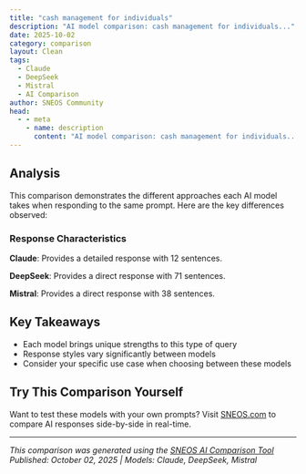 ```yaml
---
title: "cash management for individuals"
description: "AI model comparison: cash management for individuals..."
date: 2025-10-02
category: comparison
layout: Clean
tags:
  - Claude
  - DeepSeek
  - Mistral
  - AI Comparison
author: SNEOS Community
head:
  - - meta
    - name: description
      content: "AI model comparison: cash management for individuals..."
---
```


<ChatComparison
  title="cash management for individuals"
  prompt="cash management for individuals"
  :responses='{
    "Claude": "# Cash Management for Individuals\n\nCash management is the process of efficiently handling your liquid funds to ensure you have access to money when needed while maximizing returns and minimizing risk.\n\n## Core Principles\n\n### 1. **Emergency Fund Priority**\n- Maintain 3-6 months of living expenses in easily accessible accounts\n- Keep this separate from other savings goals\n- Consider high-yield savings accounts or money market funds\n\n### 2. **Liquidity Ladder**\nStructure your cash based on when you\u0027ll need it:\n- **Immediate needs** (0-30 days): Checking account\n- **Short-term needs** (1-12 months): High-yield savings, CDs\n- **Medium-term goals** (1-3 years): CDs, treasury bills, money market funds\n\n## Best Cash Management Tools\n\n### **High-Yield Savings Accounts**\n- FDIC insured up to $250,000\n- Currently offering 4-5% APY (rates vary)\n- Easy access to funds\n- Good for emergency funds\n\n### **Money Market Accounts**\n- Higher interest than traditional savings\n- Limited monthly transactions\n- Often require higher minimum balances\n\n### **Certificates of Deposit (CDs)**\n- Fixed interest rates\n- Terms from 3 months to 5\u002B years\n- Early withdrawal penalties\n- Good for funds you won\u0027t need soon\n\n### **Treasury Securities**\n- T-bills (4 weeks to 1 year)\n- Backed by U.S. government\n- Purchased through TreasuryDirect.gov\n- Interest exempt from state/local taxes\n\n## Optimization Strategies\n\n### **Account Allocation**\n- **Checking**: 1-2 months of expenses for daily needs\n- **High-yield savings**: Emergency fund \u002B short-term goals\n- **CDs/T-bills**: Funds you won\u0027t need for 6\u002B months\n\n### **Rate Shopping**\n- Compare APYs regularly\n- Consider online banks for higher rates\n- Watch for promotional rates and requirements\n\n### **Minimize Fees**\n- Choose accounts with no monthly fees\n- Avoid minimum balance penalties\n- Use in-network ATMs\n\n## Common Mistakes to Avoid\n\n- Keeping too much in low-interest checking accounts\n- Not having an adequate emergency fund\n- Chasing rates without considering accessibility\n- Ignoring FDIC insurance limits\n- Not automating savings\n\n## Action Steps\n\n1. **Calculate** your monthly expenses to determine emergency fund needs\n2. **Research** high-yield savings options\n3. **Automate** transfers to savings accounts\n4. **Review** and rebalance quarterly\n5. **Track** interest earnings for tax purposes\n\nWould you like me to elaborate on any specific aspect of cash management or help you create a personalized cash management strategy?",
    "DeepSeek": "Of course. Cash management for individuals isn\u0027t just about how much physical currency you have in your wallet. It\u0027s the strategic process of managing your liquid assets (cash and cash-equivalents) to meet your daily needs, cover emergencies, and achieve your short-term financial goals, all while maximizing its potential.\n\nHere is a comprehensive guide to cash management for individuals.\n\n---\n\n### The Core Philosophy: The \u0022Why\u0022\n\nThe primary goals of effective personal cash management are:\n\n1.  **Security \u0026 Emergency Preparedness:** Having a buffer to cover unexpected expenses (car repair, medical bill, job loss) without going into debt.\n2.  **Liquidity:** Ensuring you have immediate or near-immediate access to funds when you need them.\n3.  **Meeting Daily Obligations:** Smoothly managing your income and expenses so bills are paid on time.\n4.  **Optimizing Value:** Earning a return on your cash instead of letting it sit idle and lose value to inflation.\n5.  **Reducing Financial Stress:** Knowing you have a plan and a safety net provides immense peace of mind.\n\n---\n\n### The Essential Framework: A Tiered Approach\n\nThink of your cash as sitting in different \u0022buckets,\u0022 each with a specific purpose and level of accessibility.\n\n#### Tier 1: The Transaction Account (Everyday Cash)\n\nThis is the cash you use for daily life.\n\n*   **What it is:** Your primary checking account.\n*   **Purpose:** Receiving paychecks, paying bills (rent, mortgage, utilities), debit card purchases, ATM withdrawals.\n*   **How much to keep:** Enough to cover 1-2 months of essential living expenses, plus a small buffer. The goal is to avoid overdrafts and monthly fees, not to grow wealth here.\n*   **Key Tip:** Use a high-yield checking account if you can find one, but don\u0027t expect significant interest. Its job is accessibility, not growth.\n\n#### Tier 2: The Emergency Fund (Your Financial Shock Absorber)\n\nThis is your most important financial safety net.\n\n*   **What it is:** A separate, dedicated savings account.\n*   **Purpose:** To cover true emergencies\u2014unexpected job loss, major car or home repairs, significant medical expenses.\n*   **How much to keep:**\n    *   **Starter Goal:** $1,000 or one month of expenses.\n    *   **Basic Goal:** 3-6 months\u0027 worth of essential living expenses.\n    *   **Robust Goal:** 6-12 months\u0027 worth (recommended for freelancers, single-income households, or those in volatile industries).\n*   **Where to keep it:** A **High-Yield Savings Account (HYSA)**. HYSAs are offered by online banks and typically pay much higher interest rates than traditional brick-and-mortar bank savings accounts, while still being FDIC-insured and liquid.\n*   **Key Tip:** **Do not touch this for non-emergencies.** A vacation or a new TV is not an emergency.\n\n#### Tier 3: Short-Term Savings Goals (Planned Expenses)\n\nThis is for expenses you know are coming within the next 1-5 years.\n\n*   **What it is:** Separate savings accounts or \u0022sub-accounts\u0022 (many online banks let you create these) for specific goals.\n*   **Purpose:** Saving for a down payment on a house, a new car, a wedding, a major vacation, or a new roof.\n*   **How much to keep:** The target amount you need for each goal.\n*   **Where to keep it:** Also in **High-Yield Savings Accounts**, or for slightly longer-term goals (3-5 years), consider **Certificates of Deposit (CDs)** or **Treasury Bills** for a bit higher yield, accepting a slight reduction in liquidity.\n*   **Key Tip:** Name your accounts! Seeing \u0022Car Fund\u0022 or \u0022Italy Trip\u0022 is powerful motivation.\n\n---\n\n### Key Tools and Accounts for Cash Management\n\n| Account Type | Best For | Pros | Cons |\n| :--- | :--- | :--- | :--- |\n| **Checking Account** | Daily transactions, bill pay | High liquidity, debit card, checks | Very low (or zero) interest |\n| **High-Yield Savings (HYSA)** | Emergency Fund, Short-Term Goals | Higher interest, FDIC-insured, liquid | Limited withdrawals (6 per month), not for daily spending |\n| **Money Market Account (MMA)** | Emergency Fund, Larger Balances | HYSA-like rates, sometimes with check-writing | Higher minimum balance requirements, limited transactions |\n| **Certificates of Deposit (CDs)** | Goals with a Fixed Timeline (e.g., 1 year) | Higher fixed rate than HYSAs | Penalty for early withdrawal, no liquidity |\n| **Treasury Bills (T-Bills)** | Sophisticated savers, State tax-free interest | Very safe (backed by US gov\u0027t), exempt from state tax | Purchased through TreasuryDirect or a broker, less convenient |\n\n---\n\n### The Actionable System: Putting It All Together\n\n1.  **Track Your Cash Flow:** For one month, track every dollar you earn and spend. You can\u0027t manage what you don\u0027t measure.\n2.  **Create a Budget:** Allocate your income to specific categories (needs, wants, savings/debt). The **50/30/20 rule** is a great starting point:\n    *   **50%** on Needs (rent, groceries, utilities)\n    *   **30%** on Wants (dining out, entertainment)\n    *   **20%** on Savings \u0026 Debt Repayment\n3.  **Automate Everything:**\n    *   Set up direct deposit for your paycheck.\n    *   Automate transfers to your Emergency Fund and Short-Term Goal accounts right when you get paid. This is **\u0022paying yourself first.\u0022**\n    *   Automate your bill payments to avoid late fees.\n4.  **Optimize Your Accounts:**\n    *   Do you have a HYSA for your emergency fund? If not, open one today (it takes ~15 minutes online).\n    *   Are you paying any bank fees? If so, find a bank that doesn\u0027t charge them.\n5.  **Review and Rebalance Monthly:** Check your budget vs. your actual spending. See if your cash levels in each \u0022bucket\u0022 are on track. Adjust as needed.\n\n### Common Pitfalls to Avoid\n\n*   **Letting large sums sit in a checking account:** This cash is losing purchasing power to inflation.\n*   **Confusing \u0022savings account\u0022 with \u0022emergency fund\u0022:** A savings account for a vacation is not an emergency fund.\n*   **Not having an emergency fund:** This is the #1 reason people fall into high-interest credit card debt.\n*   **Being too conservative (or too risky):** Don\u0027t keep $50,000 in a checking account. Conversely, don\u0027t invest your emergency fund in the stock market where it could drop 30% right when you need it.\n\n### Final Takeaway\n\nEffective cash management is the foundation of personal financial health. It\u0027s a simple, systematic process of:\n**Earning -\u003E Allocating (Budgeting) -\u003E Distributing (into Tiers) -\u003E Automating.**\n\nBy implementing this tiered system, you ensure your money is always in the right place, working for you, and ready when life happens.\n\n***Disclaimer:*** *This information is for educational purposes only and does not constitute financial advice. Please consult with a qualified financial advisor for advice tailored to your specific situation.*",
    "Mistral": "Effective cash management is crucial for individuals to maintain financial stability and achieve long-term financial goals. Here are some key strategies for managing cash effectively:\n\n### 1. **Budgeting**\n   - **Create a Budget:** Track your income and expenses to understand where your money is going. Use budgeting tools or apps to help you stay organized.\n   - **Categorize Expenses:** Divide your expenses into categories such as housing, food, transportation, entertainment, and savings.\n   - **Set Limits:** Establish spending limits for each category to ensure you don\u0027t overspend.\n\n### 2. **Emergency Fund**\n   - **Build an Emergency Fund:** Aim to save 3-6 months\u0027 worth of living expenses. This fund can cover unexpected costs like medical emergencies, car repairs, or job loss.\n   - **Separate Account:** Keep your emergency fund in a separate, easily accessible account, such as a high-yield savings account.\n\n### 3. **Savings and Investments**\n   - **Automate Savings:** Set up automatic transfers from your checking account to your savings account to ensure consistent savings.\n   - **Diversify Investments:** Consider a mix of low-risk and high-risk investments to balance growth and security.\n   - **Retirement Planning:** Contribute to retirement accounts like 401(k)s or IRAs to take advantage of tax benefits and compound interest.\n\n### 4. **Debt Management**\n   - **Prioritize Debt Repayment:** Focus on paying off high-interest debts first, such as credit card balances.\n   - **Consolidate Debt:** Consider consolidating multiple debts into a single loan with a lower interest rate.\n   - **Avoid New Debt:** Be cautious about taking on new debt, especially if it\u0027s for non-essential items.\n\n### 5. **Cash Flow Management**\n   - **Monitor Cash Flow:** Regularly review your cash inflows (income) and outflows (expenses) to ensure you\u0027re not spending more than you earn.\n   - **Plan for Irregular Income:** If you have irregular income, create a buffer in your budget to cover lean months.\n\n### 6. **Insurance**\n   - **Adequate Coverage:** Ensure you have adequate insurance coverage for health, auto, home, and life to protect against financial risks.\n   - **Review Policies:** Periodically review your insurance policies to ensure they meet your current needs and are cost-effective.\n\n### 7. **Tax Planning**\n   - **Understand Tax Obligations:** Be aware of your tax obligations and plan accordingly to avoid surprises.\n   - **Maximize Deductions:** Take advantage of tax deductions and credits to reduce your taxable income.\n   - **File on Time:** File your taxes on time to avoid penalties and interest.\n\n### 8. **Financial Education**\n   - **Stay Informed:** Keep up-to-date with financial news and trends that could impact your financial situation.\n   - **Seek Professional Advice:** Consider consulting with a financial advisor for personalized advice and strategies.\n\n### 9. **Goal Setting**\n   - **Set Financial Goals:** Define short-term and long-term financial goals, such as buying a house, starting a business, or planning a vacation.\n   - **Track Progress:** Regularly review your progress towards these goals and adjust your strategies as needed.\n\n### 10. **Technology and Tools**\n   - **Use Financial Apps:** Utilize budgeting apps, investment apps, and other financial tools to help you manage your money more effectively.\n   - **Automate Payments:** Set up automatic payments for recurring bills to avoid late fees and ensure timely payments.\n\nBy implementing these strategies, individuals can better manage their cash flow, build financial security, and work towards achieving their financial goals."
  }'
  published-date="12:19"
/>

## Analysis

This comparison demonstrates the different approaches each AI model takes when responding to the same prompt. Here are the key differences observed:

### Response Characteristics

**Claude**: Provides a detailed response with 12 sentences. 

**DeepSeek**: Provides a direct response with 71 sentences. 

**Mistral**: Provides a direct response with 38 sentences. 

## Key Takeaways

- Each model brings unique strengths to this type of query
- Response styles vary significantly between models
- Consider your specific use case when choosing between these models

## Try This Comparison Yourself

Want to test these models with your own prompts? Visit [SNEOS.com](https://sneos.com) to compare AI responses side-by-side in real-time.

---

*This comparison was generated using the [SNEOS AI Comparison Tool](https://sneos.com)*
*Published: October 02, 2025 | Models: Claude, DeepSeek, Mistral*
